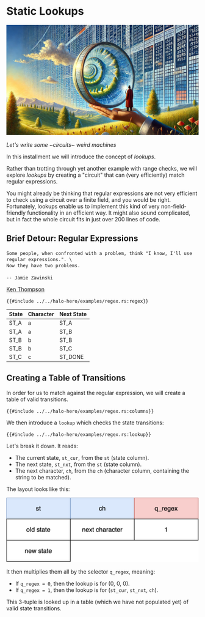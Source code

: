 # Static Lookups

![](./top.webp)

*Let's write some ~circuits~ weird machines*


In this installment we will introduce the concept of *lookups*.

Rather than trotting through yet another example with range checks,
we will explore *lookups* by creating a 
"circuit" that can (very efficiently) match regular expressions.

You might already be thinking that regular expressions are not very efficient to check using a circuit over a finite field,
and you would be right.
Fortunately, lookups enable us to implement this kind of very non-field-friendly functionality in an efficient way.
It might also sound complicated, but in fact the whole circuit fits in just over 200 lines of code.

## Brief Detour: Regular Expressions

```admonish cite
Some people, when confronted with a problem, think "I know, I'll use regular expressions.". \
Now they have two problems.

-- Jamie Zawinski
```


[Ken Thompson](https://en.wikipedia.org/wiki/Thompson%27s_construction) 

```rust,noplaypen
{{#include ../../halo-hero/examples/regex.rs:regex}}
```

| State | Character | Next State |
|-------|-----------|------------|
| ST_A  | a         | ST_A       |
| ST_A  | a         | ST_B       |
| ST_B  | b         | ST_B       |
| ST_B  | b         | ST_C       |
| ST_C  | c         | ST_DONE    |



## Creating a Table of Transitions

In order for us to match against the regular expression, we will create a table of valid transitions.

```rust,noplaypen
{{#include ../../halo-hero/examples/regex.rs:columns}}
```

We then introduce a `lookup` which checks the state transitions:

```rust,noplaypen
{{#include ../../halo-hero/examples/regex.rs:lookup}}
```

Let's break it down. It reads:

- The current state, `st_cur`, from the `st` (state column).
- The next state, `st_nxt`, from the `st` (state column).
- The next character, `ch`, from the `ch` (character column, containing the string to be matched).

The layout looks like this:

![Regex](./regex.svg)

It then multiplies them all by the selector `q_regex`, meaning:

- If `q_regex = 0`, then the lookup is for (0, 0, 0).
- If `q_regex = 1`, then the lookup is for (`st_cur`, `st_nxt`, `ch`).

This 3-tuple is looked up in a table (which we have not populated yet) of valid state transitions.

